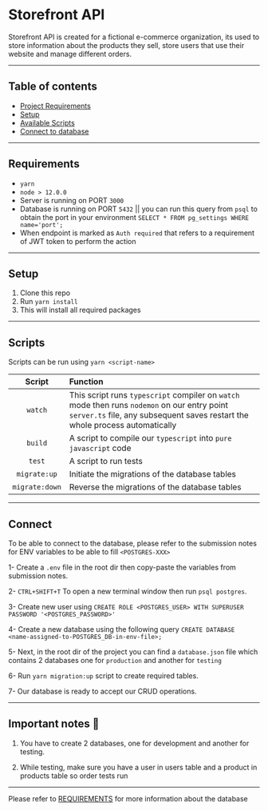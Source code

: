 # Storefront API

Storefront API is created for a fictional e-commerce organization, its used to store information about the products they sell, store users that use their website and manage different orders.

---

## Table of contents

- [Project Requirements](#requirements)
- [Setup](#setup)
- [Available Scripts](#scripts)
- [Connect to database](#connect)

---

## Requirements

- `yarn`
- `node > 12.0.0`
- Server is running on PORT `3000`
- Database is running on PORT `5432` || you can run this query from `psql` to obtain the port in your environment `SELECT * FROM pg_settings WHERE name='port';`
- When endpoint is marked as `Auth required` that refers to a requirement of JWT token to perform the action

---

## Setup

1. Clone this repo
2. Run `yarn install`
3. This will install all required packages

---

## Scripts

Scripts can be run using `yarn <script-name>`

|     Script     | Function                                                                                                                                                                     |
| :------------: | :--------------------------------------------------------------------------------------------------------------------------------------------------------------------------- |
|    `watch`     | This script runs `typescript` compiler on `watch` mode then runs `nodemon` on our entry point `server.ts` file, any subsequent saves restart the whole process automatically |
|    `build`     | A script to compile our `typescript` into `pure javascript` code                                                                                                             |
|     `test`     | A script to run tests                                                                                                                                                        |
|  `migrate:up`  | Initiate the migrations of the database tables                                                                                                                               |
| `migrate:down` | Reverse the migrations of the database tables                                                                                                                                |

---

## Connect

To be able to connect to the database, please refer to the submission notes for ENV variables to be able to fill `<POSTGRES-XXX>`

1- Create a `.env` file in the root dir then copy-paste the variables from submission notes.

2- `CTRL+SHIFT+T` To open a new terminal window then run `psql postgres`.

3- Create new user using `CREATE ROLE <POSTGRES_USER> WITH SUPERUSER PASSWORD '<POSTGRES_PASSWORD>'`

4- Create a new database using the following query `CREATE DATABASE <name-assigned-to-POSTGRES_DB-in-env-file>;`

5- Next, in the root dir of the project you can find a `database.json` file which contains 2 databases one for `production` and another for `testing`

6- Run `yarn migration:up` script to create required tables.

7- Our database is ready to accept our CRUD operations.

---

## Important notes 🏴

1. You have to create 2 databases, one for development and another for testing.

2. While testing, make sure you have a user in users table and a product in products table so order tests run

---

Please refer to [REQUIREMENTS](REQUIREMENTS.md) for more information about the database
